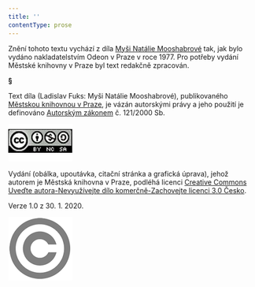 ```yaml
---
title: ''
contentType: prose
---
```


<section>

Znění tohoto textu vychází z díla [Myši Natálie Mooshabrové](https://search.mlp.cz/cz/titul/mysi-natalie-mooshabrove/140996/) tak, jak bylo vydáno nakladatelstvím Odeon v Praze v roce 1977. Pro potřeby vydání Městské knihovny v Praze byl text redakčně zpracován.

**§**

Text díla (Ladislav Fuks: Myši Natálie Mooshabrové), publikovaného [Městskou knihovnou v Praze](https://www.mlp.cz/cz/), je vázán autorskými právy a jeho použití je definováno [Autorským zákonem](https://www.mkcr.cz/predpisy-zakonu-709.html) č. 121/2000 Sb.

[![image001.jpg](./resources/image001_fmt.png)](https://creativecommons.org/licenses/by-nc-sa/3.0/cz/)

Vydání (obálka, upoutávka, citační stránka a grafická úprava), jehož autorem je Městská knihovna v Praze, podléhá licenci [Creative Commons Uveďte autora-Nevyužívejte dílo komerčně-Zachovejte licenci 3.0 Česko](https://creativecommons.org/licenses/by-nc-sa/3.0/cz/).

Verze 1.0 z 30. 1. 2020.

</section>

<section>

![image002.jpg](./resources/image002_fmt.png)

</section>

